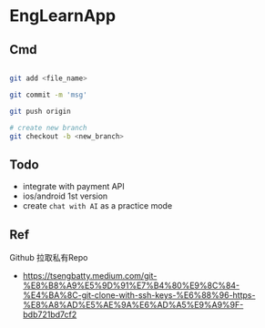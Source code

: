 # EngLearnApp

## Cmd

```bash

git add <file_name>

git commit -m 'msg'

git push origin

# create new branch
git checkout -b <new_branch>

```

## Todo
- integrate with payment API
- ios/android 1st version
- create `chat with AI` as a practice mode

## Ref

Github 拉取私有Repo
- https://tsengbatty.medium.com/git-%E8%B8%A9%E5%9D%91%E7%B4%80%E9%8C%84-%E4%BA%8C-git-clone-with-ssh-keys-%E6%88%96-https-%E8%A8%AD%E5%AE%9A%E6%AD%A5%E9%A9%9F-bdb721bd7cf2

